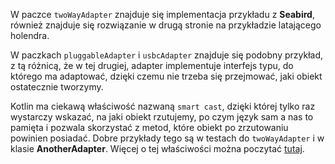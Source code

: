 W paczce `twoWayAdapter` znajduje się implementacja przykładu z **Seabird**, również znajduje się rozwiązanie w drugą stronie na przykładzie latającego holendra.

W paczkach `pluggableAdapter` i `usbcAdapter` znajduje się podobny przykład, z tą różnicą, że w tej drugiej, adapter implementuje interfejs typu, do którego ma adaptować, dzięki czemu nie trzeba się przejmować, jaki obiekt ostatecznie tworzymy. 

Kotlin ma ciekawą właściwość nazwaną `smart cast`, dzięki której tylko raz wystarczy wskazać, na jaki obiekt rzutujemy, po czym język sam a nas to pamięta i pozwala skorzystać z metod, które obiekt po zrzutowaniu powinien posiadać. Dobre przykłady tego są w testach do `twoWayAdapter` i w klasie **AnotherAdapter**.
Więcej o tej właściwości można poczytać [tutaj](https://kotlinlang.org/docs/reference/typecasts.html).